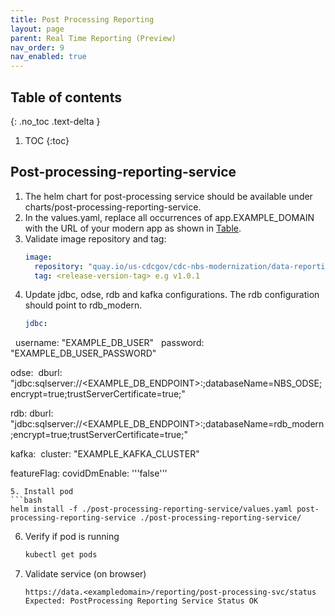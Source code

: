 ```yaml
---
title: Post Processing Reporting
layout: page
parent: Real Time Reporting (Preview)
nav_order: 9
nav_enabled: true
---
```


## Table of contents
{: .no_toc .text-delta }

1. TOC
{:toc}

## Post-processing-reporting-service
1. The helm chart for post-processing service should be available under charts/post-processing-reporting-service.
2. In the values.yaml, replace all occurrences of app.EXAMPLE_DOMAIN with the URL of your modern app as shown in [Table](/NEDSS-SystemAdminGuide/docs/4_initial_kubernetes_deployment/1_nginx_ingress_deployment.html#deploy-nginx-ingress-controller-on-the-kubernetes-cluster).
3. Validate image repository and tag:
   ```yaml
   image:
     repository: "quay.io/us-cdcgov/cdc-nbs-modernization/data-reporting-service/post-processing-reporting-service"
     tag: <release-version-tag> e.g v1.0.1
   ```
4. Update jdbc, odse, rdb and kafka configurations. The rdb configuration should point to rdb_modern.
   ```yaml
   jdbc:
     username: "EXAMPLE_DB_USER"
     password: "EXAMPLE_DB_USER_PASSWORD"

   odse:
     dburl: "jdbc:sqlserver://<EXAMPLE_DB_ENDPOINT>:<PORT>;databaseName=NBS_ODSE;encrypt=true;trustServerCertificate=true;"
    
   rdb:
     dburl: "jdbc:sqlserver://<EXAMPLE_DB_ENDPOINT>:<PORT>;databaseName=rdb_modern;encrypt=true;trustServerCertificate=true;"
    
   kafka:
     cluster: "EXAMPLE_KAFKA_CLUSTER"
    
   featureFlag:
     covidDmEnable: '''false'''
   ```
5. Install pod
   ```bash
   helm install -f ./post-processing-reporting-service/values.yaml post-processing-reporting-service ./post-processing-reporting-service/
   ```
6. Verify if pod is running
   ```bash
   kubectl get pods
   ```
7. Validate service (on browser)
   ```
   https://data.<exampledomain>/reporting/post-processing-svc/status
   Expected: PostProcessing Reporting Service Status OK
   ```
